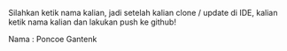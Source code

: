 Silahkan ketik nama kalian, jadi setelah kalian clone / update di IDE, kalian ketik nama kalian dan lakukan push ke github!

Nama : Poncoe Gantenk